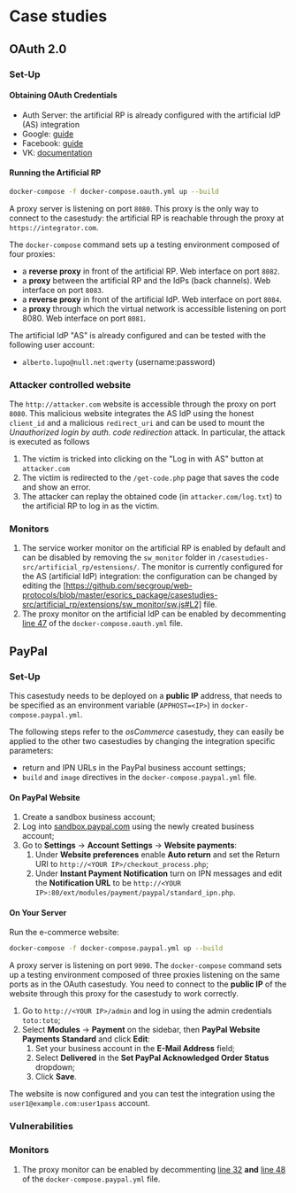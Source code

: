 # Case studies

## OAuth 2.0

### Set-Up

#### Obtaining OAuth Credentials

- Auth Server: the artificial RP is already configured with the artificial IdP (AS) integration
- Google: [guide](https://developers.google.com/identity/protocols/oauth2/web-server#creatingcred)
- Facebook: [guide](https://developers.facebook.com/docs/facebook-login/web#redirecturl)
- VK: [documentation](https://vk.com/dev/authcode_flow_user)

#### Running the Artificial RP

```sh
docker-compose -f docker-compose.oauth.yml up --build
```
A proxy server is listening on port `8080`. 
This proxy is the only way to connect to the casestudy: the artificial RP is reachable through the proxy at `https://integrator.com`.

The `docker-compose` command sets up a testing environment composed of four proxies:
- a **reverse proxy** in front of the artificial RP. Web interface on port `8082`.
- a **proxy** between the artificial RP and the IdPs (back channels). Web interface on port `8083`.
- a **reverse proxy** in front of the artificial IdP. Web interface on port `8084`.
- a **proxy** through which the virtual network is accessible listening on port 8080. Web interface on port `8081`. 

The artificial IdP "AS" is already configured and can be tested with the following user account:
- `alberto.lupo@null.net:qwerty` (username:password)


### Attacker controlled website

The `http://attacker.com` website is accessible through the proxy on port `8080`.
This malicious website integrates the AS IdP using the honest `client_id` and a malicious `redirect_uri` and can be used to mount the *Unauthorized login by auth. code redirection* attack. In particular, the attack is executed as follows
1. The victim is tricked into clicking on the "Log in with AS" button at `attacker.com`
2. The victim is redirected to the `/get-code.php` page that saves the code and show an error.
3. The attacker can replay the obtained code (in `attacker.com/log.txt`) to the artificial RP to log in as the victim.

### Monitors

1. The service worker monitor on the artificial RP is enabled by default and can be disabled by removing the `sw_monitor` folder in `/casestudies-src/artificial_rp/estensions/`. The monitor is currently configured for the AS (artificial IdP) integration: the configuration can be changed by editing the [https://github.com/secgroup/web-protocols/blob/master/esorics_package/casestudies-src/artificial_rp/extensions/sw_monitor/sw.js#L2] file.
2. The proxy monitor on the artificial IdP can be enabled by decommenting [line 47](https://github.com/secgroup/web-protocols/blob/master/esorics_package/casestudies-src/docker-compose.oauth.yml#L47) of the `docker-compose.oauth.yml` file.

## PayPal

### Set-Up

 This casestudy needs to be deployed on a **public IP** address, that needs to be specified as an environment variable (`APPHOST=<IP>`) in `docker-compose.paypal.yml`.

The following steps refer to the *osCommerce* casestudy, they can easily be applied to the other two casestudies by changing the integration specific parameters:
- return and IPN URLs in the PayPal business account settings;
- `build` and `image` directives in the `docker-compose.paypal.yml` file.

#### On PayPal Website

1. Create a sandbox business account;
2. Log into [sandbox.paypal.com](https://sandbox.paypal.com) using the newly created business account;
3. Go to **Settings** -> **Account Settings** -> **Website payments**:
   1. Under **Website preferences** enable **Auto return** and set the Return URI to `http://<YOUR IP>/checkout_process.php`;
   2. Under **Instant Payment Notification** turn on IPN messages and edit the **Notification URL** to be `http://<YOUR IP>:80/ext/modules/payment/paypal/standard_ipn.php`.

#### On Your Server

Run the e-commerce website:

```sh
docker-compose -f docker-compose.paypal.yml up --build
```

A proxy server is listening on port `9090`.
The `docker-compose` command sets up a testing environment composed of three proxies listening on the same ports as in the OAuth casestudy.
You need to connect to the **public IP** of the website through this proxy for the casestudy to work correctly.

1. Go to `http://<YOUR IP>/admin` and log in using the admin credentials `toto:toto`;
2. Select **Modules** -> **Payment** on the sidebar, then **PayPal Website Payments Standard** and click **Edit**:
   1. Set your business account in the **E-Mail Address** field;
   2. Select **Delivered** in the **Set PayPal Acknowledged Order Status** dropdown;
   3. Click **Save**.

The website is now configured and you can test the integration using the `user1@example.com:user1pass` account.

### Vulnerabilities

### Monitors

1. The proxy monitor can be enabled by decommenting [line 32](https://github.com/secgroup/web-protocols/blob/master/esorics_package/casestudies-src/docker-compose.paypal.yml#L32) **and** [line 48](https://github.com/secgroup/web-protocols/blob/master/esorics_package/casestudies-src/docker-compose.paypal.yml#L48) of the `docker-compose.paypal.yml` file.
